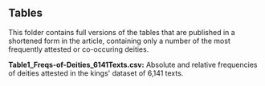 ## Tables

This folder contains full versions of the tables that are published in a shortened form in the article, containing only a number of the most frequently attested or co-occuring deities.

<b>Table1_Freqs-of-Deities_6141Texts.csv:</b> Absolute and relative frequencies of deities attested in the kings' dataset of 6,141 texts.

